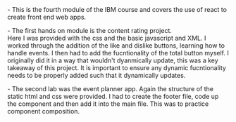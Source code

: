 
<head>
- This is the fourth module of the IBM course and covers the use of react to create front end web apps.
</head>
<p>
- The first hands on module is the content rating project. <br> Here I was provided with the css and the basic javascript and XML. I worked through the addition of the like and dislike buttons, learning how to handle events. I then had to add the fucntionality of the total button myself. I originally did it in a way that wouldn't dyanmically update, this was a key takeaway of this project. It is important to ensure any dynamic fucntionality needs to be properly added such that it dynamically updates.
</p>
- The second lab was the event planner app. Again the structure of the static html and css were provided. I had to create the footer file, code up the component and then add it into the main file. This was to practice component composition.

</html>
